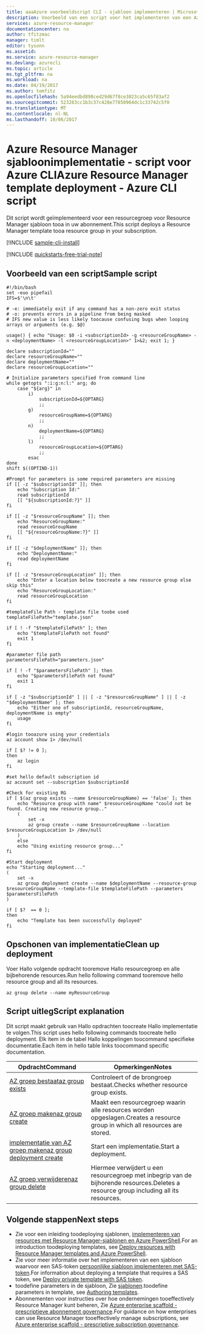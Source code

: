 ```yaml
---
title: aaaAzure voorbeeldscript CLI - sjabloon implementeren | Microsoft Docs
description: Voorbeeld van een script voor het implementeren van een Azure Resource Manager-sjabloon.
services: azure-resource-manager
documentationcenter: na
author: tfitzmac
manager: timlt
editor: tysonn
ms.assetid: 
ms.service: azure-resource-manager
ms.devlang: azurecli
ms.topic: article
ms.tgt_pltfrm: na
ms.workload: na
ms.date: 04/19/2017
ms.author: tomfitz
ms.openlocfilehash: 5a94eedbd898ced29d67f8ce3023ca5c65f83af2
ms.sourcegitcommit: 523283cc1b3c37c428e77850964dc1c33742c5f0
ms.translationtype: MT
ms.contentlocale: nl-NL
ms.lasthandoff: 10/06/2017
---
```

# <a name="azure-resource-manager-template-deployment---azure-cli-script"></a><span data-ttu-id="371cd-103">Azure Resource Manager sjabloonimplementatie - script voor Azure CLI</span><span class="sxs-lookup"><span data-stu-id="371cd-103">Azure Resource Manager template deployment - Azure CLI script</span></span>

<span data-ttu-id="371cd-104">Dit script wordt geïmplementeerd voor een resourcegroep voor Resource Manager sjabloon tooa in uw abonnement.</span><span class="sxs-lookup"><span data-stu-id="371cd-104">This script deploys a Resource Manager template tooa resource group in your subscription.</span></span>

[!INCLUDE [sample-cli-install](../../includes/sample-cli-install.md)]

[!INCLUDE [quickstarts-free-trial-note](../../includes/quickstarts-free-trial-note.md)]

## <a name="sample-script"></a><span data-ttu-id="371cd-105">Voorbeeld van een script</span><span class="sxs-lookup"><span data-stu-id="371cd-105">Sample script</span></span>

```azurecli
#!/bin/bash
set -euo pipefail
IFS=$'\n\t'

# -e: immediately exit if any command has a non-zero exit status
# -o: prevents errors in a pipeline from being masked
# IFS new value is less likely toocause confusing bugs when looping arrays or arguments (e.g. $@)

usage() { echo "Usage: $0 -i <subscriptionId> -g <resourceGroupName> -n <deploymentName> -l <resourceGroupLocation>" 1>&2; exit 1; }

declare subscriptionId=""
declare resourceGroupName=""
declare deploymentName=""
declare resourceGroupLocation=""

# Initialize parameters specified from command line
while getopts ":i:g:n:l:" arg; do
    case "${arg}" in
        i)
            subscriptionId=${OPTARG}
            ;;
        g)
            resourceGroupName=${OPTARG}
            ;;
        n)
            deploymentName=${OPTARG}
            ;;
        l)
            resourceGroupLocation=${OPTARG}
            ;;
        esac
done
shift $((OPTIND-1))

#Prompt for parameters is some required parameters are missing
if [[ -z "$subscriptionId" ]]; then
    echo "Subscription Id:"
    read subscriptionId
    [[ "${subscriptionId:?}" ]]
fi

if [[ -z "$resourceGroupName" ]]; then
    echo "ResourceGroupName:"
    read resourceGroupName
    [[ "${resourceGroupName:?}" ]]
fi

if [[ -z "$deploymentName" ]]; then
    echo "DeploymentName:"
    read deploymentName
fi

if [[ -z "$resourceGroupLocation" ]]; then
    echo "Enter a location below toocreate a new resource group else skip this"
    echo "ResourceGroupLocation:"
    read resourceGroupLocation
fi

#templateFile Path - template file toobe used
templateFilePath="template.json"

if [ ! -f "$templateFilePath" ]; then
    echo "$templateFilePath not found"
    exit 1
fi

#parameter file path
parametersFilePath="parameters.json"

if [ ! -f "$parametersFilePath" ]; then
    echo "$parametersFilePath not found"
    exit 1
fi

if [ -z "$subscriptionId" ] || [ -z "$resourceGroupName" ] || [ -z "$deploymentName" ]; then
    echo "Either one of subscriptionId, resourceGroupName, deploymentName is empty"
    usage
fi

#login tooazure using your credentials
az account show 1> /dev/null

if [ $? != 0 ];
then
    az login
fi

#set hello default subscription id
az account set --subscription $subscriptionId

#Check for existing RG
if [ $(az group exists --name $resourceGroupName) == 'false' ]; then
    echo "Resource group with name" $resourceGroupName "could not be found. Creating new resource group.."
    (
        set -x
        az group create --name $resourceGroupName --location $resourceGroupLocation 1> /dev/null
    )
    else
    echo "Using existing resource group..."
fi

#Start deployment
echo "Starting deployment..."
(
    set -x
    az group deployment create --name $deploymentName --resource-group $resourceGroupName --template-file $templateFilePath --parameters $parametersFilePath
)

if [ $?  == 0 ];
then
    echo "Template has been successfully deployed"
fi
```

## <a name="clean-up-deployment"></a><span data-ttu-id="371cd-106">Opschonen van implementatie</span><span class="sxs-lookup"><span data-stu-id="371cd-106">Clean up deployment</span></span> 

<span data-ttu-id="371cd-107">Voer Hallo volgende opdracht tooremove Hallo resourcegroep en alle bijbehorende resources.</span><span class="sxs-lookup"><span data-stu-id="371cd-107">Run hello following command tooremove hello resource group and all its resources.</span></span>

```azurecli
az group delete --name myResourceGroup
```

## <a name="script-explanation"></a><span data-ttu-id="371cd-108">Script uitleg</span><span class="sxs-lookup"><span data-stu-id="371cd-108">Script explanation</span></span>

<span data-ttu-id="371cd-109">Dit script maakt gebruik van Hallo opdrachten toocreate Hallo implementatie te volgen.</span><span class="sxs-lookup"><span data-stu-id="371cd-109">This script uses hello following commands toocreate hello deployment.</span></span> <span data-ttu-id="371cd-110">Elk item in de tabel Hallo koppelingen toocommand specifieke documentatie.</span><span class="sxs-lookup"><span data-stu-id="371cd-110">Each item in hello table links toocommand specific documentation.</span></span>

| <span data-ttu-id="371cd-111">Opdracht</span><span class="sxs-lookup"><span data-stu-id="371cd-111">Command</span></span> | <span data-ttu-id="371cd-112">Opmerkingen</span><span class="sxs-lookup"><span data-stu-id="371cd-112">Notes</span></span> |
|---|---|
| [<span data-ttu-id="371cd-113">AZ groep bestaat</span><span class="sxs-lookup"><span data-stu-id="371cd-113">az group exists</span></span>](/cli/azure/group#exists) | <span data-ttu-id="371cd-114">Controleert of de brongroep bestaat.</span><span class="sxs-lookup"><span data-stu-id="371cd-114">Checks whether resource group exists.</span></span> |
| [<span data-ttu-id="371cd-115">AZ groep maken</span><span class="sxs-lookup"><span data-stu-id="371cd-115">az group create</span></span>](/cli/azure/group#create) | <span data-ttu-id="371cd-116">Maakt een resourcegroep waarin alle resources worden opgeslagen.</span><span class="sxs-lookup"><span data-stu-id="371cd-116">Creates a resource group in which all resources are stored.</span></span> |
| [<span data-ttu-id="371cd-117">implementatie van AZ groep maken</span><span class="sxs-lookup"><span data-stu-id="371cd-117">az group deployment create</span></span>](/cli/azure/group/deployment#create) | <span data-ttu-id="371cd-118">Start een implementatie.</span><span class="sxs-lookup"><span data-stu-id="371cd-118">Start a deployment.</span></span>  |
| [<span data-ttu-id="371cd-119">AZ groep verwijderen</span><span class="sxs-lookup"><span data-stu-id="371cd-119">az group delete</span></span>](/cli/azure/group#delete) | <span data-ttu-id="371cd-120">Hiermee verwijdert u een resourcegroep met inbegrip van de bijhorende resources.</span><span class="sxs-lookup"><span data-stu-id="371cd-120">Deletes a resource group including all its resources.</span></span> |



## <a name="next-steps"></a><span data-ttu-id="371cd-121">Volgende stappen</span><span class="sxs-lookup"><span data-stu-id="371cd-121">Next steps</span></span>
* <span data-ttu-id="371cd-122">Zie voor een inleiding toodeploying sjablonen, [implementeren van resources met Resource Manager-sjablonen en Azure PowerShell](resource-group-template-deploy-cli.md).</span><span class="sxs-lookup"><span data-stu-id="371cd-122">For an introduction toodeploying templates, see [Deploy resources with Resource Manager templates and Azure PowerShell](resource-group-template-deploy-cli.md).</span></span>
* <span data-ttu-id="371cd-123">Zie voor meer informatie over het implementeren van een sjabloon waarvoor een SAS-token [persoonlijke sjabloon implementeren met SAS-token](resource-manager-cli-sas-token.md).</span><span class="sxs-lookup"><span data-stu-id="371cd-123">For information about deploying a template that requires a SAS token, see [Deploy private template with SAS token](resource-manager-cli-sas-token.md).</span></span>
* <span data-ttu-id="371cd-124">toodefine parameters in de sjabloon, Zie [sjablonen](resource-group-authoring-templates.md#parameters).</span><span class="sxs-lookup"><span data-stu-id="371cd-124">toodefine parameters in template, see [Authoring templates](resource-group-authoring-templates.md#parameters).</span></span>
* <span data-ttu-id="371cd-125">Abonnementen voor instructies over hoe ondernemingen tooeffectively Resource Manager kunt beheren, Zie [Azure enterprise scaffold - prescriptieve abonnement governance](resource-manager-subscription-governance.md).</span><span class="sxs-lookup"><span data-stu-id="371cd-125">For guidance on how enterprises can use Resource Manager tooeffectively manage subscriptions, see [Azure enterprise scaffold - prescriptive subscription governance](resource-manager-subscription-governance.md).</span></span>

